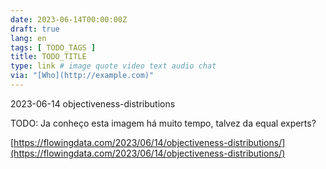 ```yaml
---
date: 2023-06-14T00:00:00Z
draft: true
lang: en
tags: [ TODO_TAGS ]
title: TODO_TITLE
type: link # image quote video text audio chat
via: "[Who](http://example.com)"
---
```



2023-06-14 objectiveness-distributions


TODO: Ja conheço esta imagem há muito tempo, talvez da equal experts?

[https://flowingdata.com/2023/06/14/objectiveness-distributions/](https://flowingdata.com/2023/06/14/objectiveness-distributions/)

